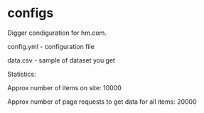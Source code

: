 # configs
Digger condiguration for hm.com.

config.yml - configuration file

data.csv - sample of dataset you get

Statistics:

Approx number of items on site: 10000

Approx number of page requests to get data for all items: 20000
